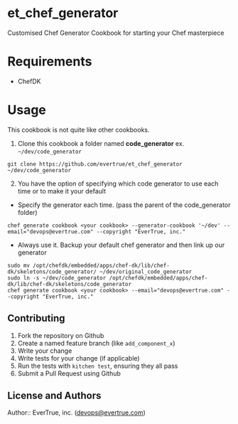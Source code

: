 # et_chef_generator

Customised Chef Generator Cookbook for starting your Chef masterpiece 

# Requirements

* ChefDK

# Usage

This cookbook is not quite like other cookbooks.

1. Clone this cookbook a folder named **code_generator** ex. `~/dev/code_generator`

  ```
  git clone https://github.com/evertrue/et_chef_generator ~/dev/code_generator
  ```
2. You have the option of specifying which code generator to use each time or to make it your default
  * Specify the generator each time. (pass the parent of the code_generator folder)
  ```
  chef generate cookbook <your cookbook> --generator-cookbook '~/dev' --email="devops@evertrue.com" --copyright "EverTrue, inc."
  ```
  * Always use it. Backup your default chef generator and then link up our generator
  ```
  sudo mv /opt/chefdk/embedded/apps/chef-dk/lib/chef-dk/skeletons/code_generator/ ~/dev/original_code_generator
  sudo ln -s ~/dev/code_generator /opt/chefdk/embedded/apps/chef-dk/lib/chef-dk/skeletons/code_generator
  chef generate cookbook <your cookbook> --email="devops@evertrue.com" --copyright "EverTrue, inc."
  ```



## Contributing

1. Fork the repository on Github
2. Create a named feature branch (like `add_component_x`)
3. Write your change
4. Write tests for your change (if applicable)
5. Run the tests with `kitchen test`, ensuring they all pass
6. Submit a Pull Request using Github

## License and Authors

Author:: EverTrue, inc. (devops@evertrue.com)
